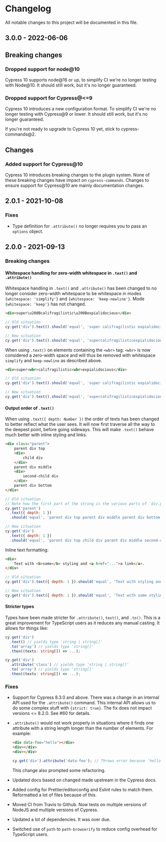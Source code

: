 # Changelog

All notable changes to this project will be documented in this file.

## 3.0.0 - 2022-06-06

## Breaking changes

### Dropped support for node@10

Cypress 10 supports node@16 or up, to simplify CI we're no longer testing with Node@10. It should
still work, but it's no longer guaranteed.

### Dropped support for Cypress@<=9

Cypress 10 introduces a new configuration format. To simplify CI we're no longer testing with
Cypress@9 or lower. It should still work, but it's no longer guaranteed.

If you're not ready to upgrade to Cypress 10 yet, stick to cypress-commands@2.

## Changes

### Added support for Cypress@10

Cypress 10 introduces breaking changes to the plugin system. None of these breaking changes have
impact on `cypress-commands`. Changes to ensure support for Cypress@10 are mainly documentation
changes.

## 2.0.1 - 2021-10-08

### Fixes

- Type definition for `.attribute()` no longer requires you to pass an `options` object.

## 2.0.0 - 2021-09-13

### Breaking changes

#### Whitespace handling for zero-width whitespace in `.text()` and `.attribute()`

Whitespace handling in `.text()` and `.attribute()` has been changed to no longer consider
zero-width whitespace to be whitespace in modes `{whitespace: 'simplify'}` and
`{whitespace: 'keep-newline'}`. Mode `{whitespace: 'keep'}` has not changed.

<!-- prettier-ignore -->
```html
<div>super\u200Bcalifragilistic\u200Bexpialidocious</div>
```

```javascript
// Old situation
cy.get('div').text().should('equal', 'super califragilistic expialidocious');
```

```javascript
// New situation
cy.get('div').text().should('equal', 'supercalifragilisticexpialidocious');
```

When using `.text()` on elements containing the `<wbr>` tag: `<wbr>` is now considered a zero-width
space and will thus be removed with whitespace `simplify` and `keep-newline` as described above.

<!-- prettier-ignore -->
```html
<div>super<wbr>califragilistic<wbr>expialidocious</div>
```

```javascript
// Old situation
cy.get('div').text().should('equal', 'super califragilistic expialidocious');
```

```javascript
// New situation
cy.get('div').text().should('equal', 'supercalifragilisticexpialidocious');
```

#### Output order of `.text()`

When using `.text({ depth: Number })` the order of texts has been changed to better reflect what the
user sees. It will now first traverse all the way to the deepest point, before going sideways. This
will make `.text()` behave much better with inline styling and links.

<!-- prettier-ignore -->
```html
<div class="parent">
    parent div top
    <div>
        child div
    </div>
    parent div middle
    <div>
        second-child div
    </div>
    parent div bottom
</div>
```

```javascript
// Old situation
// Note how the first part of the string is the various parts of `div.parent`
cy.get('parent')
  .text({ depth: 1 })
  .should('equal', 'parent div top parent div middle parent div bottom child div second-child div');
```

```javascript
// New situation
cy.get('div')
  .text({ depth: 1 })
  .should('equal', 'parent div top child div parent div middle second-child div parent div bottom');
```

Inline text formatting:

<!-- prettier-ignore -->
```html
<div>
    Text with <b>some</b> styling and <a href="...">a link</a>.
</div>
```

```javascript
// Old situation
cy.get('div').text({ depth: 1 }).should('equal', 'Text with styling and . some a link');
```

```javascript
// New situation
cy.get('div').text({ depth: 1 }).should('equal', 'Text with some styling and a link.');
```

#### Stricter types

Types have been made stricter for `.attribute()`, `text()`, and `.to()`. This is a great improvement
for TypeScript users as it reduces any manual casting. It allows for things like:

```typescript
cy.get('div')
  .text() // yields type 'string | string[]'
  .to('array') // yields type 'string[]'
  .then((texts: string[]) => ...);
```

```typescript
cy.get('div')
  .attribute('class') // yields type 'string | string[]'
  .to('array') // yields type 'string[]'
  .then((texts: string[]) => ...);
```

### Fixes

- Support for Cypress 8.3.0 and above. There was a change in an internal API used for the
  `.attribute()` command. This internal API allows us to do some complex stuff with
  `{strict: true}`. The fix does not impact versions <= 8.2.0. See #60 for details.

- `.attribute()` would not work properly in situations where it finds one attribute with a string
  length longer than the number of elements. For example:

  <!-- prettier-ignore -->
  ```html
  <div data-foo="hello"></div>
  <div></div>
  <div></div>
  ```

  ```javascript
  cy.get('div').attribute('data-foo'); // Throws error because `hello`.length > $elements.length
  ```

  This change also prompted some refactoring.

- Updated docs based on changed made upstream in the Cypress docs.

- Added config for Prettier/editorconfig and Eslint rules to match them. Reformatted a lot of files
  because of this.

- Moved CI from Travis to Github. Now tests on multiple versions of NodeJS and multiple versions of
  Cypress.

- Updated a lot of dependencies. It was over due.

- Switched use of `path` to `path-browserify` to reduce config overhead for TypeScript users.
